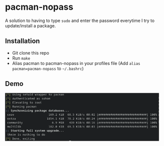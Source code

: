 # pacman-nopass

A solution to having to type `sudo` and enter the password everytime I try to update/install a package.

## Installation

- Git clone this repo
- Run `make`
- Alias pacman to pacman-nopass in your profiles file (Add `alias pacman=pacman-nopass` to `~/.bashrc`)

## Demo

![Screenshot](./Screenshot.png)
